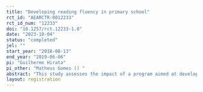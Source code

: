```yaml
---
title: "Developing reading fluency in primary school"
rct_id: "AEARCTR-0012233"
rct_id_num: "12233"
doi: "10.1257/rct.12233-1.0"
date: "2023-10-04"
status: "completed"
jel: ""
start_year: "2018-08-13"
end_year: "2019-06-06"
pi: "Guilherme Hirata"
pi_other: "Matheus Gomes () "
abstract: "This study assesses the impact of a program aimed at developing reading fluency in Brazilian students in primary school. The program consisted of group training sessions in which an instructor used diversified reading techniques to guide students in reading books suitable for the reading level of the students. The program lasted three months, with three 30-minute sessions per week."
layout: registration
---
```


